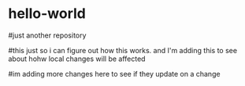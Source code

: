# hello-world
#just another repository

#this just so i can figure out how this works. and I'm adding this to see about hohw local changes will be affected


#im adding more changes here to see if they update on a change
